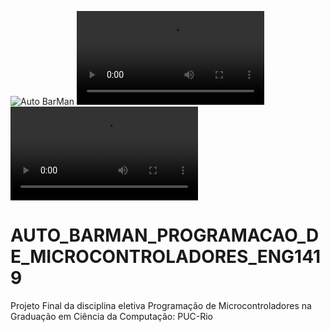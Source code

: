 ![Auto BarMan](https://github.com/Ajnus/AUTO_BARMAN_PROGRAMACAO_DE_MICROCONTROLADORES_ENG1419/blob/main/assets/images/izac.png)
![AutoBar, man Part I](https://github.com/Ajnus/AUTOBAR_MAN_PROGRAMACAO_DE_MICROCONTROLADORES_ENG1419/blob/main/videos/AutoBar%2C%20man%20%7C%20Part%20I.mp4)
![AutoBar, man Part II](https://github.com/Ajnus/AUTOBAR_MAN_PROGRAMACAO_DE_MICROCONTROLADORES_ENG1419/blob/main/videos/AutoBar%2C%20man%20%7C%20Part%20I.mp4)

# AUTO_BARMAN_PROGRAMACAO_DE_MICROCONTROLADORES_ENG1419
Projeto Final da disciplina eletiva Programação de Microcontroladores na Graduação em Ciência da Computação: PUC-Rio
